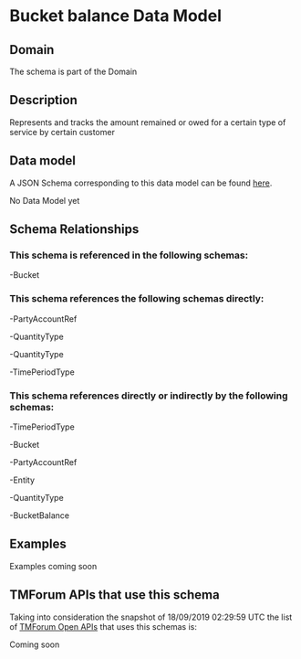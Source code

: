 # Bucket balance Data Model

## Domain

The  schema is part of the  Domain

## Description

Represents and tracks the amount remained or owed for a certain type of service by certain customer

## Data model

A JSON Schema corresponding to this data model can be found
[here](https://github.com/tmforum-rand/schemas/blob/master/Customer/BucketBalance.schema.json).

No Data Model yet

## Schema Relationships

### This schema is referenced in the following schemas:

-Bucket

### This schema references the following schemas directly:

-PartyAccountRef

-QuantityType

-QuantityType

-TimePeriodType

### This schema references directly or indirectly by the following schemas:

-TimePeriodType

-Bucket

-PartyAccountRef

-Entity

-QuantityType

-BucketBalance



## Examples

Examples coming soon

## TMForum APIs that use this schema

Taking into consideration the snapshot of 18/09/2019 02:29:59 UTC the list of [TMForum Open APIs](https://www.tmforum.org/open-apis/) that uses this schemas is:

Coming soon